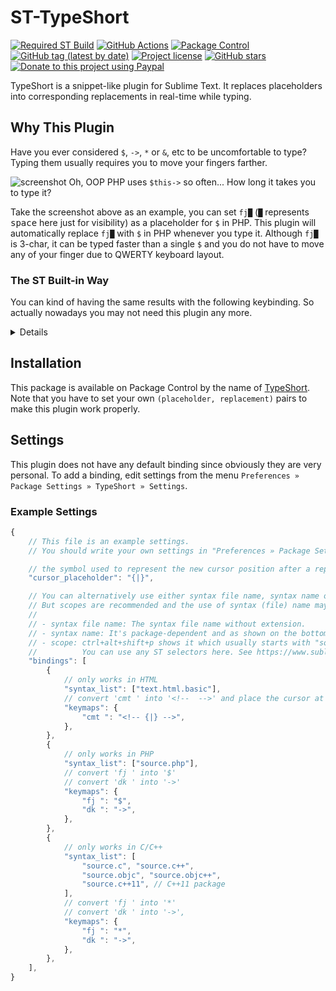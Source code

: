# ST-TypeShort

[![Required ST Build](https://img.shields.io/badge/ST-4114+-orange.svg?style=flat-square&logo=sublime-text)](https://www.sublimetext.com)
[![GitHub Actions](https://img.shields.io/github/actions/workflow/status/jfcherng-sublime/ST-TypeShort/python.yml?branch=st4&style=flat-square)](https://github.com/jfcherng-sublime/ST-TypeShort/actions)
[![Package Control](https://img.shields.io/packagecontrol/dt/TypeShort?style=flat-square)](https://packagecontrol.io/packages/TypeShort)
[![GitHub tag (latest by date)](https://img.shields.io/github/v/tag/jfcherng-sublime/ST-TypeShort?style=flat-square&logo=github)](https://github.com/jfcherng-sublime/ST-TypeShort/tags)
[![Project license](https://img.shields.io/github/license/jfcherng-sublime/ST-TypeShort?style=flat-square&logo=github)](https://github.com/jfcherng-sublime/ST-TypeShort/blob/st4/LICENSE)
[![GitHub stars](https://img.shields.io/github/stars/jfcherng-sublime/ST-TypeShort?style=flat-square&logo=github)](https://github.com/jfcherng-sublime/ST-TypeShort/stargazers)
[![Donate to this project using Paypal](https://img.shields.io/badge/paypal-donate-blue.svg?style=flat-square&logo=paypal)](https://www.paypal.me/jfcherng/5usd)

TypeShort is a snippet-like plugin for Sublime Text.
It replaces placeholders into corresponding replacements in real-time while typing.

## Why This Plugin

Have you ever considered `$`, `->`, `*` or `&`, etc to be uncomfortable to type?
Typing them usually requires you to move your fingers farther.

![screenshot](https://raw.githubusercontent.com/jfcherng-sublime/ST-TypeShort/gh-pages/images/screenshot.gif)
Oh, OOP PHP uses `$this->` so often... How long it takes you to type it?

Take the screenshot above as an example, you can set `fj█`
(`█` represents <kbd>space</kbd> here just for visibility) as a placeholder for `$` in PHP.
This plugin will automatically replace `fj█` with `$` in PHP whenever you type it.
Although `fj█` is 3-char, it can be typed faster than a single `$`
and you do not have to move any of your finger due to QWERTY keyboard layout.

### The ST Built-in Way

You can kind of having the same results with the following keybinding.
So actually nowadays you may not need this plugin any more.

<details>

```js
[
  // HTML
  {
      "keys": ["c", "m", "t", " "],
      "command": "insert_snippet",
      "args": { "contents": "<!-- $0 -->" },
      "context": [{
          "key": "selector",
          "operand": "text.html.basic - source.php",
      }],
  },
  // PHP
  {
      "keys": ["f", "j", " "],
      "command": "insert",
      "args": { "characters": "$" },
      "context": [{
          "key": "selector",
          "operand": "source.php",
      }],
  },
  {
      "keys": ["d", "k", " "],
      "command": "insert",
      "args": { "characters": "->" },
      "context": [{
          "key": "selector",
          "operand": "source.php",
      }],
  },
]
```

</details>


## Installation

This package is available on Package Control by the name of [TypeShort](https://packagecontrol.io/packages/TypeShort).
Note that you have to set your own `(placeholder, replacement)` pairs to make this plugin work properly.

## Settings

This plugin does not have any default binding since obviously they are very personal.
To add a binding, edit settings from the menu `Preferences » Package Settings » TypeShort » Settings`.

### Example Settings

```javascript
{
    // This file is an example settings.
    // You should write your own settings in "Preferences » Package Settings » TypeShort » Settings"

    // the symbol used to represent the new cursor position after a replacement
    "cursor_placeholder": "{|}",

    // You can alternatively use either syntax file name, syntax name or scopes in the "syntax_list".
    // But scopes are recommended and the use of syntax (file) name may be removed in the future.
    //
    // - syntax file name: The syntax file name without extension.
    // - syntax name: It's package-dependent and as shown on the bottom-right corner of your ST windows.
    // - scope: ctrl+alt+shift+p shows it which usually starts with "source.xxx" or "text.xxx".
    //          You can use any ST selectors here. See https://www.sublimetext.com/docs/3/selectors.html
    "bindings": [
        {
            // only works in HTML
            "syntax_list": ["text.html.basic"],
            // convert 'cmt ' into '<!--  -->' and place the cursor at its mid
            "keymaps": {
                "cmt ": "<!-- {|} -->",
            },
        },
        {
            // only works in PHP
            "syntax_list": ["source.php"],
            // convert 'fj ' into '$'
            // convert 'dk ' into '->'
            "keymaps": {
                "fj ": "$",
                "dk ": "->",
            },
        },
        {
            // only works in C/C++
            "syntax_list": [
                "source.c", "source.c++",
                "source.objc", "source.objc++",
                "source.c++11", // C++11 package
            ],
            // convert 'fj ' into '*'
            // convert 'dk ' into '->',
            "keymaps": {
                "fj ": "*",
                "dk ": "->",
            },
        },
    ],
}
```
